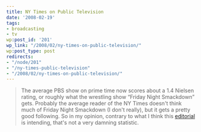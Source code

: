 ```yaml
---
title: NY Times on Public Television
date: '2008-02-19'
tags:
- broadcasting
- tv
wp:post_id: '201'
wp_link: "/2008/02/ny-times-on-public-television/"
wp:post_type: post
redirects:
- "/node/201"
- "/ny-times-public-television"
- "/2008/02/ny-times-on-public-television/"
---
```


> The average PBS show on prime time now scores about a 1.4 Nielsen rating, or roughly what the wrestling show “Friday Night Smackdown” gets.
Probably the average reader of the NY Times doesn't think much of Friday Night Smackdown (I don't really), but it gets a pretty good following. So in my opinion, contrary to what I think this [editorial](http://www.nytimes.com/2008/02/17/arts/television/17mcgr.html) is intending, that's not a very damning statistic.
